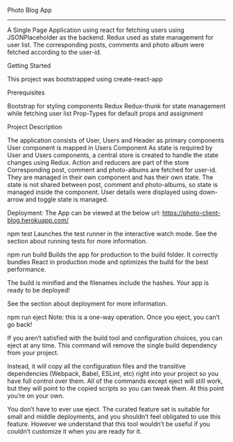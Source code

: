 Photo Blog App
_________________________________________________________________________________
A Single Page Application using react for fetching users using JSONPlaceholder as the backend. Redux used as state management for user list. The corresponding posts, comments and photo album were fetched according to the user-id.

Getting Started

This project was bootstrapped using create-react-app

Prerequisites

Bootstrap for styling components
Redux Redux-thunk for state management while fetching user list
Prop-Types for default props and assignment

Project Description

The application consists of User, Users and Header as primary components
User component is mapped in Users Component
As state is required by User and Users components, a central store is created to handle the state changes using Redux.
Action and reducers are part of the store
Corresponding post, comment and photo-albums are fetched for user-id. They are managed in their own component and has their own state.
The state is not shared between post, comment and photo-albums, so state is managed inside the component.
User details were displayed using down-arrow and toggle state is managed.

Deployment:
The App can be viewed at the below url:
https://photo-client-blog.herokuapp.com/

npm test
Launches the test runner in the interactive watch mode.
See the section about running tests for more information.

npm run build
Builds the app for production to the build folder.
It correctly bundles React in production mode and optimizes the build for the best performance.

The build is minified and the filenames include the hashes.
Your app is ready to be deployed!

See the section about deployment for more information.

npm run eject
Note: this is a one-way operation. Once you eject, you can’t go back!

If you aren’t satisfied with the build tool and configuration choices, you can eject at any time. This command will remove the single build dependency from your project.

Instead, it will copy all the configuration files and the transitive dependencies (Webpack, Babel, ESLint, etc) right into your project so you have full control over them. All of the commands except eject will still work, but they will point to the copied scripts so you can tweak them. At this point you’re on your own.

You don’t have to ever use eject. The curated feature set is suitable for small and middle deployments, and you shouldn’t feel obligated to use this feature. However we understand that this tool wouldn’t be useful if you couldn’t customize it when you are ready for it.
